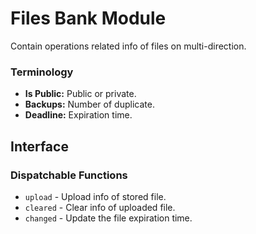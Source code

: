 # Files Bank Module

Contain operations related info of files on multi-direction.

### Terminology

* **Is Public:** Public or private.
* **Backups:** Number of duplicate.
* **Deadline:** Expiration time.

## Interface

### Dispatchable Functions

* `upload` - Upload info of stored file.
* `cleared` - Clear info of uploaded file.
* `changed` - Update the file expiration time.
